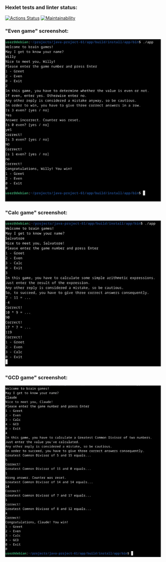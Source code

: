 ### Hexlet tests and linter status:
[![Actions Status](https://github.com/diatsuda/java-project-61/actions/workflows/hexlet-check.yml/badge.svg)](https://github.com/diatsuda/java-project-61/actions)
[![Maintainability](https://api.codeclimate.com/v1/badges/6d58b059a2ccb1e7969e/maintainability)](https://codeclimate.com/github/diatsuda/java-project-61/maintainability)

### "Even game" screenshot:
![Screenshot](/even.jpg)

### "Calc game" screenshot:
![Screenshot](/calc.jpg)

### "GCD game" screenshot:
![Screenshot](/gcd.jpg)
